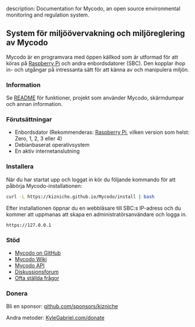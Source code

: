 description: Documentation for Mycodo, an open source environmental monitoring and regulation system.

## System för miljöövervakning och miljöreglering av Mycodo

Mycodo är en programvara med öppen källkod som är utformad för att köras på [Raspberry Pi](https://en.wikipedia.org/wiki/Raspberry_Pi) och andra enbordsdatorer (SBC). Den kopplar ihop in- och utgångar på intressanta sätt för att känna av och manipulera miljön.

### Information

Se [README](https://github.com/kizniche/Mycodo#uses) för funktioner, projekt som använder Mycodo, skärmdumpar och annan information.

### Förutsättningar

*   Enbordsdator (Rekommenderas: [Raspberry Pi](https://www.raspberrypi.org/), vilken version som helst: Zero, 1, 2, 3 eller 4)
*   Debianbaserat operativsystem
*   En aktiv internetanslutning

### Installera

När du har startat upp och loggat in kör du följande kommando för att påbörja Mycodo-installationen:

```bash
curl -L https://kizniche.github.io/Mycodo/install | bash
```

Efter installationen öppnar du en webbläsare till SBC:s IP-adress och du kommer att uppmanas att skapa en administratörsanvändare och logga in.

```
https://127.0.0.1
```

### Stöd

*   [Mycodo on GitHub](https://github.com/kizniche/Mycodo)
*   [Mycodo Wiki](https://github.com/kizniche/Mycodo/wiki)
*   [Mycodo API](https://kizniche.github.io/Mycodo/mycodo-api.html)
*   [Diskussionsforum](https://forum.radicaldiy.com)
*   [Ofta ställda frågor](https://forum.radicaldiy.com/docs?category=23&tags=mycodo)

### Donera

Bli en sponsor: [github.com/sponsors/kizniche](https://github.com/sponsors/kizniche)

Andra metoder: [KyleGabriel.com/donate](https://kylegabriel.com/donate)

